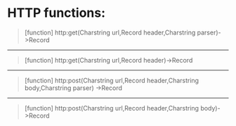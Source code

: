 # HTTP functions:

> [function]
> http:get(Charstring url,Record header,Charstring parser)->Record



___

> [function]
> http:get(Charstring url,Record header)->Record



___

> [function]
> http:post(Charstring url,Record header,Charstring body,Charstring parser)
         ->Record



___

> [function]
> http:post(Charstring url,Record header,Charstring body)->Record


